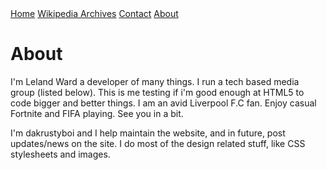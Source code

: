 <html>
<head>
<link rel="stylesheet" href="stylesheet.css">
<title>A testing area- Wow!</title>
</head>
  
<body>

<div class="topnav">
  <a href="https://thefmggroup.github.io">Home</a>
  <a href="https://thefmggroup.github.io/wikiarchive">Wikipedia Archives</a>
  <a href="https://thefmggroup.github.io/contact">Contact</a>
  <a class="active" href="about">About</a>
</div> 
  
<h1>About</h1>
<p>I'm Leland Ward a developer of many things. I run a tech based media group (listed below). This is me testing if i'm good enough at HTML5 to code bigger and better things. I am an avid Liverpool F.C fan. Enjoy casual Fortnite and FIFA playing.
    See you in a bit.</p>
    
<p>I'm dakrustyboi and I help maintain the website, and in future, post updates/news on the site. I do most of the design related stuff, like CSS stylesheets and images.</p>
